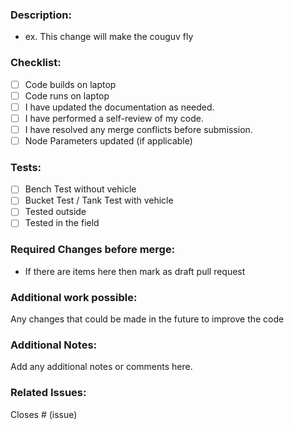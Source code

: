 ### Description: 
- ex. This change will make the couguv fly

### Checklist:
- [ ] Code builds on laptop
- [ ] Code runs on laptop
- [ ] I have updated the documentation as needed.
- [ ] I have performed a self-review of my code.
- [ ] I have resolved any merge conflicts before submission.
- [ ] Node Parameters updated (if applicable)

### Tests:
- [ ] Bench Test without vehicle
- [ ] Bucket Test / Tank Test with vehicle
- [ ] Tested outside
- [ ] Tested in the field

### Required Changes before merge:
- If there are items here then mark as draft pull request

### Additional work possible:
Any changes that could be made in the future to improve the code

### Additional Notes:
Add any additional notes or comments here.

### Related Issues:
Closes # (issue)
